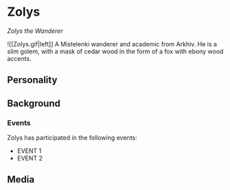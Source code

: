 # Zolys
*Zolys the Wanderer*

![[Zolys.gif|left]] A Mistelenki wanderer and academic from Arkhiv. He is a slim golem, with a mask of cedar wood in the form of a fox with ebony wood accents.


## Personality

## Background


### Events
Zolys has participated in the following events:
- EVENT 1
- EVENT 2

## Media
